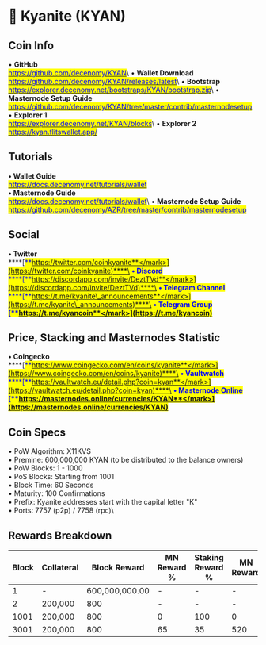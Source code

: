 # 🔸 Kyanite (KYAN)

## Coin Info

• **GitHub**\
[<mark style="color:blue;">https://github.com/decenomy/KYAN</mark>](https://github.com/decenomy/KYAN)<mark style="color:blue;"></mark>\ <mark style="color:blue;"></mark>• **Wallet Download**\
[<mark style="color:blue;">https://github.com/decenomy/KYAN/releases/latest</mark>](https://github.com/decenomy/KYAN/releases/latest)<mark style="color:blue;"></mark>\ <mark style="color:blue;"></mark>• **Bootstrap**\
[<mark style="color:blue;">https://explorer.decenomy.net/bootstraps/KYAN/bootstrap.zip</mark>](https://explorer.decenomy.net/bootstraps/KYAN/bootstrap.zip)<mark style="color:blue;"></mark>\ <mark style="color:blue;"></mark>• **Masternode Setup Guide**\
[<mark style="color:blue;">https://github.com/decenomy/KYAN/tree/master/contrib/masternodesetup</mark>](https://github.com/decenomy/KYAN/tree/master/contrib/masternodesetup)\
• **Explorer 1** \
[<mark style="color:blue;">https://explorer.decenomy.net/KYAN/blocks</mark>](https://explorer.decenomy.net/KYAN/blocks)<mark style="color:blue;"></mark>\ <mark style="color:blue;"></mark>• **Explorer 2**\
[<mark style="color:blue;">https://kyan.flitswallet.app/</mark>](https://kyan.flitswallet.app/)<mark style="color:blue;"></mark>

## Tutorials

**• Wallet Guide**\
[<mark style="color:blue;">https://docs.decenomy.net/tutorials/wallet</mark>](../tutorials/wallet/)\
**• Masternode Guide**\
[<mark style="color:blue;">https://docs.decenomy.net/tutorials/wallet</mark>](../tutorials/wallet/)<mark style="color:blue;"></mark>\ <mark style="color:blue;"></mark>• **Masternode Setup Guide**\
[<mark style="color:blue;">https://github.com/decenomy/AZR/tree/master/contrib/masternodesetup</mark>](https://github.com/decenomy/AZR/tree/master/contrib/masternodesetup)

## Social

**• Twitter**\
****[<mark style="color:blue;">**https://twitter.com/coinkyanite**</mark>](https://twitter.com/coinkyanite)****\
**• Discord**\
****[<mark style="color:blue;">**https://discordapp.com/invite/DeztTVd**</mark>](https://discordapp.com/invite/DeztTVd)****\
**• Telegram Channel**\
****[<mark style="color:blue;">**https://t.me/kyanite\_announcements**</mark>](https://t.me/kyanite\_announcements)****\
**• Telegram Group**\
****[<mark style="color:blue;">**https://t.me/kyancoin**</mark>](https://t.me/kyancoin)<mark style="color:blue;">****</mark>

## Price, Stacking and Masternodes Statistic

**• Coingecko**\
****[<mark style="color:blue;">**https://www.coingecko.com/en/coins/kyanite**</mark>](https://www.coingecko.com/en/coins/kyanite)****\
**• Vaultwatch**\
****[<mark style="color:blue;">**https://vaultwatch.eu/detail.php?coin=kyan**</mark>](https://vaultwatch.eu/detail.php?coin=kyan)****\
**• Masternode Online**\
****[<mark style="color:blue;">**https://masternodes.online/currencies/KYAN**</mark>](https://masternodes.online/currencies/KYAN)<mark style="color:blue;">****</mark>

## Coin Specs

• PoW Algorithm: X11KVS\
• Premine: 600,000,000 KYAN (to be distributed to the balance owners)\
• PoW Blocks: 1 - 1000\
• PoS Blocks: Starting from 1001\
• Block Time: 60 Seconds\
• Maturity: 100 Confirmations\
• Prefix: Kyanite addresses start with the capital letter "K"\
• Ports: 7757 (p2p) / 7758 (rpc)\


## Rewards Breakdown

| Block | Collateral | Block Reward   | MN Reward % | Staking Reward % | MN Reward | Staker Reward |
| ----- | ---------- | -------------- | ----------- | ---------------- | --------- | ------------- |
| 1     | -          | 600,000,000.00 | -           | -                | -         | -             |
| 2     | 200,000    | 800            | -           | -                | -         | -             |
| 1001  | 200,000    | 800            | 0           | 100              | 0         | 800           |
| 3001  | 200,000    | 800            | 65          | 35               | 520       | 280           |

